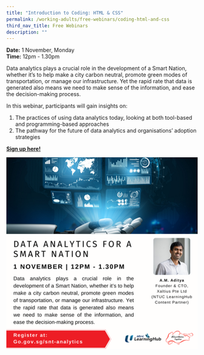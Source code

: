 ```yaml
---
title: "Introduction to Coding: HTML & CSS"
permalink: /working-adults/free-webinars/coding-html-and-css
third_nav_title: Free Webinars
description: ""
---
```



**Date:** 1 November, Monday
<br> **Time:** 12pm - 1.30pm

Data analytics plays a crucial role in the development of a Smart Nation, whether it’s to help make a city carbon neutral, promote green modes of transportation, or manage our infrastructure. Yet the rapid rate that data is generated also means we need to make sense of the information, and ease the decision-making process.

In this webinar, participants will gain insights on:
1. The practices of using data analytics today, looking at both tool-based and programming-based approaches
2. The pathway for the future of data analytics and organisations’ adoption strategies

[**Sign up here!**](https://zoom.us/webinar/register/6616333328905/WN_Pfqz7jIpSkW45hu_8YWVmQ)

![Alt text for image on Isomer site](/images/wa-1nov21.png)